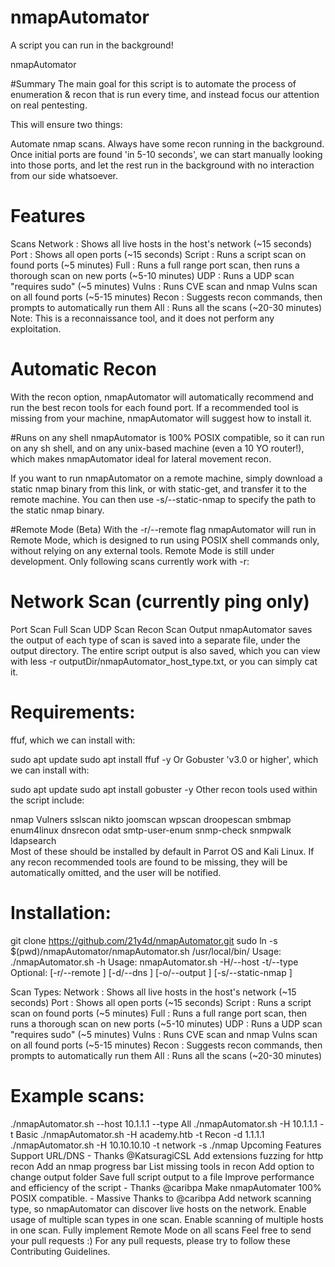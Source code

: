 # nmapAutomator
A script you can run in the background!

nmapAutomator

#Summary
The main goal for this script is to automate the process of enumeration & recon that is run every time, and instead focus our attention on real pentesting.

This will ensure two things:

Automate nmap scans.
Always have some recon running in the background.
Once initial ports are found 'in 5-10 seconds', we can start manually looking into those ports, and let the rest run in the background with no interaction from our side whatsoever.

# Features
Scans
Network : Shows all live hosts in the host's network (~15 seconds)
Port : Shows all open ports (~15 seconds)
Script : Runs a script scan on found ports (~5 minutes)
Full : Runs a full range port scan, then runs a thorough scan on new ports (~5-10 minutes)
UDP : Runs a UDP scan "requires sudo" (~5 minutes)
Vulns : Runs CVE scan and nmap Vulns scan on all found ports (~5-15 minutes)
Recon : Suggests recon commands, then prompts to automatically run them
All : Runs all the scans (~20-30 minutes)
Note: This is a reconnaissance tool, and it does not perform any exploitation.

# Automatic Recon
With the recon option, nmapAutomator will automatically recommend and run the best recon tools for each found port.
If a recommended tool is missing from your machine, nmapAutomator will suggest how to install it.

#Runs on any shell
nmapAutomator is 100% POSIX compatible, so it can run on any sh shell, and on any unix-based machine (even a 10 YO router!), which makes nmapAutomator ideal for lateral movement recon.

If you want to run nmapAutomator on a remote machine, simply download a static nmap binary from this link, or with static-get, and transfer it to the remote machine. You can then use -s/--static-nmap to specify the path to the static nmap binary.

#Remote Mode (Beta)
With the -r/--remote flag nmapAutomator will run in Remote Mode, which is designed to run using POSIX shell commands only, without relying on any external tools.
Remote Mode is still under development. Only following scans currently work with -r:

# Network Scan (currently ping only)
 Port Scan
 Full Scan
 UDP Scan
 Recon Scan
Output
nmapAutomator saves the output of each type of scan is saved into a separate file, under the output directory.
The entire script output is also saved, which you can view with less -r outputDir/nmapAutomator_host_type.txt, or you can simply cat it.

# Requirements:
ffuf, which we can install with:

sudo apt update
sudo apt install ffuf -y
Or Gobuster 'v3.0 or higher', which we can install with:

sudo apt update
sudo apt install gobuster -y
Other recon tools used within the script include:

nmap Vulners	sslscan	nikto	joomscan	wpscan
droopescan	smbmap	enum4linux	dnsrecon	odat
smtp-user-enum	snmp-check	snmpwalk	ldapsearch	
Most of these should be installed by default in Parrot OS and Kali Linux.
If any recon recommended tools are found to be missing, they will be automatically omitted, and the user will be notified.

# Installation:
git clone https://github.com/21y4d/nmapAutomator.git
sudo ln -s $(pwd)/nmapAutomator/nmapAutomator.sh /usr/local/bin/
Usage:
./nmapAutomator.sh -h
Usage: nmapAutomator.sh -H/--host <TARGET-IP> -t/--type <TYPE>
Optional: [-r/--remote <REMOTE MODE>] [-d/--dns <DNS SERVER>] [-o/--output <OUTPUT DIRECTORY>] [-s/--static-nmap <STATIC NMAP PATH>]

Scan Types:
	Network : Shows all live hosts in the host's network (~15 seconds)
	Port    : Shows all open ports (~15 seconds)
	Script  : Runs a script scan on found ports (~5 minutes)
	Full    : Runs a full range port scan, then runs a thorough scan on new ports (~5-10 minutes)
	UDP     : Runs a UDP scan "requires sudo" (~5 minutes)
	Vulns   : Runs CVE scan and nmap Vulns scan on all found ports (~5-15 minutes)
	Recon   : Suggests recon commands, then prompts to automatically run them
	All     : Runs all the scans (~20-30 minutes)
# Example scans:

./nmapAutomator.sh --host 10.1.1.1 --type All
./nmapAutomator.sh -H 10.1.1.1 -t Basic
./nmapAutomator.sh -H academy.htb -t Recon -d 1.1.1.1
./nmapAutomator.sh -H 10.10.10.10 -t network -s ./nmap
Upcoming Features
 Support URL/DNS - Thanks @KatsuragiCSL
 Add extensions fuzzing for http recon
 Add an nmap progress bar
 List missing tools in recon
 Add option to change output folder
 Save full script output to a file
 Improve performance and efficiency of the script - Thanks @caribpa
 Make nmapAutomater 100% POSIX compatible. - Massive Thanks to @caribpa
 Add network scanning type, so nmapAutomator can discover live hosts on the network.
 Enable usage of multiple scan types in one scan.
 Enable scanning of multiple hosts in one scan.
 Fully implement Remote Mode on all scans
Feel free to send your pull requests :)
For any pull requests, please try to follow these Contributing Guidelines.
